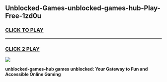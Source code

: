 
## Unblocked-Games-unblocked-games-hub-Play-Free-1zd0u
<h3>
<a href="https://premium76.site?title=unblocked-games-hub&ref=15A">CLICK TO PLAY</a></h3>
<hr>

<h3>
<a href="https://premium76.site?title=unblocked-games-hub&ref=15A">CLICK 2 PLAY</a>
  
</h3>

<a href="https://premium76.site?title=unblocked-games-hub&ref=15A"><img src="https://clearcache.store/games.png"></a>


**unblocked-games-hub games unblocked: Your Gateway to Fun and Accessible Online Gaming**
